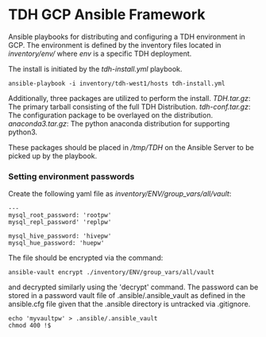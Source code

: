 TDH GCP Ansible Framework
=========================

Ansible playbooks for distributing and configuring a TDH environment in GCP. The
environment is defined by the inventory files located in *inventory/env/* where
*env* is a specific TDH deployment.

The install is initiated by the *tdh-install.yml* playbook.
```
ansible-playbook -i inventory/tdh-west1/hosts tdh-install.yml
```
Additionally, three packages are utilized to perform the install.
*TDH.tar.gz*: The primary tarball consisting of the full TDH Distribution.
*tdh-conf.tar.gz*: The configuration package to be overlayed on the distribution.
*anaconda3.tar.gz*: The python anaconda distribution for supporting python3.

These packages should be placed in */tmp/TDH* on the Ansible Server to be
picked up by the playbook.


### Setting environment passwords

Create the following yaml file as *inventory/ENV/group_vars/all/vault*:
```
---
mysql_root_password: 'rootpw'
mysql_repl_password' 'replpw'

mysql_hive_password: 'hivepw'
mysql_hue_password: 'huepw'
```

The file should be encrypted via the command:
```
ansible-vault encrypt ./inventory/ENV/group_vars/all/vault
```
and decrypted similarly using the 'decrypt' command. The password can be stored
in a password vault file of .ansible/.ansible_vault as defined in the ansible.cfg
file given that the .ansible directory is untracked via .gitignore.
```
echo 'myvaultpw' > .ansible/.ansible_vault
chmod 400 !$
```
